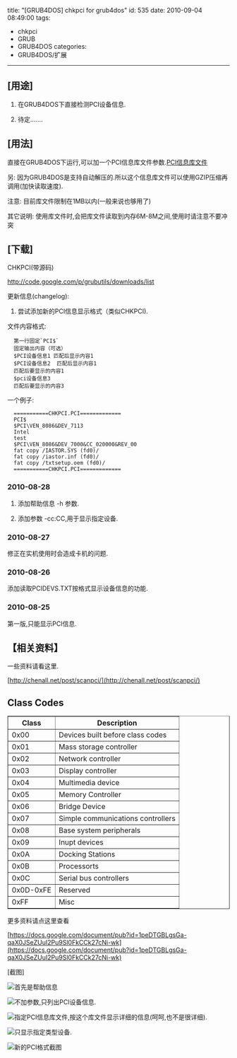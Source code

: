 title: "[GRUB4DOS] chkpci for grub4dos"
id: 535
date: 2010-09-04 08:49:00
tags: 
- chkpci
- GRUB
- GRUB4DOS
categories: 
- GRUB4DOS/扩展
---

## [用途]

1. 在GRUB4DOS下直接检测PCI设备信息.

2. 待定.......

## [用法]

直接在GRUB4DOS下运行,可以加一个PCI信息库文件参数.[PCI信息库文件]([CDN_URL]:/upload/PCIDEVS.gz)

另: 因为GRUB4DOS是支持自动解压的.所以这个信息库文件可以使用GZIP压缩再调用(加快读取速度).

注意: 目前库文件限制在1MB以内(一般来说也够用了)

其它说明: 使用库文件时,会把库文件读取到内存6M-8M之间,使用时请注意不要冲突

## [下载]

CHKPCI(带源码)

http://code.google.com/p/grubutils/downloads/list

更新信息(changelog):

1. 尝试添加新的PCI信息显示格式（类似CHKPCI).

  文件内容格式:
  ```
    第一行固定`PCI$`
    固定输出内容（可选）
    $PCI设备信息1 匹配后显示内容1
    $PCI设备信息2  匹配后显示内容1
    匹配后要显示的内容1
    $pci设备信息3
    匹配后要显示的内容3

  ```

  一个例子:

  ```
    ===========CHKPCI.PCI=============
    PCI$
    $PCI\VEN_8086&DEV_7113
    Intel
    test
    $PCI\VEN_8086&DEV_7000&CC_020000&REV_00
    fat copy /IASTOR.SYS (fd0)/
    fat copy /iastor.inf (fd0)/
    fat copy /txtsetup.oem (fd0)/
    ===========CHKPCI.PCI=============
  ```
 
### 2010-08-28

 1. 添加帮助信息 -h 参数.

 2. 添加参数 -cc:CC,用于显示指定设备.

### 2010-08-27

  修正在实机使用时会造成卡机的问题.

### 2010-08-26

 添加读取PCIDEVS.TXT按格式显示设备信息的功能.

### 2010-08-25

 第一版,只能显示PCI信息.

## 【相关资料】

一些资料请看这里.

[http://chenall.net/post/scanpci/](http://chenall.net/post/scanpci/)
## Class Codes
<table border="1"><tbody><tr><th>Class</th><th>Description</th></tr><tr><td>0x00</td><td>Devices built before class codes</td></tr><tr><td>0x01</td><td>Mass storage controller</td></tr><tr><td>0x02</td><td>Network controller</td></tr><tr><td>0x03</td><td>Display controller</td></tr><tr><td>0x04</td><td>Multimedia device</td></tr><tr><td>0x05</td><td>Memory Controller</td></tr><tr><td>0x06</td><td>Bridge Device</td></tr><tr><td>0x07</td><td>Simple communications controllers</td></tr><tr><td>0x08</td><td>Base system peripherals</td></tr><tr><td>0x09</td><td>Inupt devices</td></tr><tr><td>0x0A</td><td>Docking Stations</td></tr><tr><td>0x0B</td><td>Processorts</td></tr><tr><td>0x0C</td><td>Serial bus controllers</td></tr><tr><td>0x0D-0xFE</td><td>Reserved</td></tr><tr><td>0xFF</td><td>Misc</td></tr></tbody></table>
更多资料请点这里查看

[https://docs.google.com/document/pub?id=1peDTGBLgsGa-qaX0JSeZUuI2Pu9Sl0FkCCk27cNi-wk](https://docs.google.com/document/pub?id=1peDTGBLgsGa-qaX0JSeZUuI2Pu9Sl0FkCCk27cNi-wk)

[截图]

![首先是帮助信息]([CDN_URL]:/upload/2010/08/158B5714E04F16AD5C39EF2BE35C76E70E0FAEA1.png)

![不加参数,只列出PCI设备信息.]([CDN_URL]:/upload/2010/08/AE12A9F981EA2C70F956A931B6A3108D5FCA6710.png)

![指定PCI信息库文件,按这个库文件显示详细的信息(呵呵,也不是很详细).]([CDN_URL]:/upload/2010/08/C73AE3560675211E38BA59F2CFEA75033D8569D3.png)

![只显示指定类型设备.]([CDN_URL]:/upload/2010/08/7CD00677B3EE4AEB967363AC49674B066C62F6E0.png)

![新的PCI格式截图]([CDN_URL]:/upload/2010/09/299DAA5B941BF396391CF607F2FFD92B58E5891B.png)
